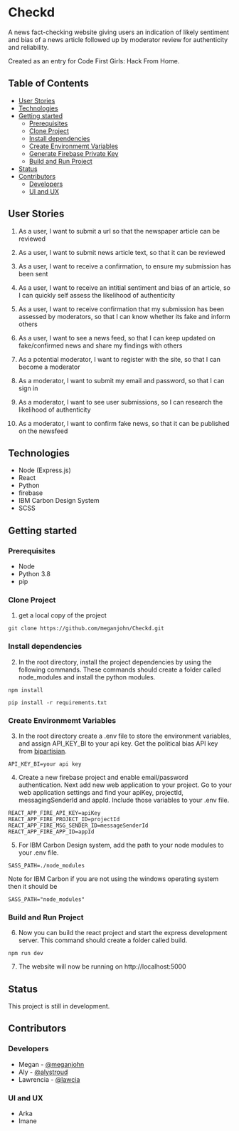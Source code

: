 # Checkd

A news fact-checking website giving users an indication of likely sentiment and bias of a news article followed up by moderator review for authenticity and reliability.

Created as an entry for Code First Girls: Hack From Home.

## Table of Contents

  * [User Stories](#user-stories)
  * [Technologies](#technologies)
  * [Getting started](#getting-started)
    + [Prerequisites](#prerequisites)
    + [Clone Project](#clone-project)
    + [Install dependencies](#install-dependencies)
    + [Create Environmemt Variables](#create-environmemt-variables)
    + [Generate Firebase Private Key](#generate-firebase-private-key)
    + [Build and Run Project](#build-and-run-project)
  * [Status](#status)
  * [Contributors](#contributors)
    + [Developers](#developers)
    + [UI and UX](#ui-and-ux)

## User Stories

1) As a user, I want to submit a url so that the newspaper article can be reviewed
2) As a user, I want to submit news article text, so that it can be reviewed
3) As a user, I want to receive a confirmation, to ensure my submission has been sent
4) As a user, I want to receive an intitial sentiment and bias of an article, so I can quickly self assess the likelihood of authenticity
5) As a user, I want to receive confirmation that my submission has been assessed by moderators, so that I can know whether its fake and inform others
6) As a user, I want to see a news feed, so that I can keep updated on fake/confirmed news and share my findings with others

1) As a potential moderator, I want to register with the site, so that I can become a moderator
2) As a moderator, I want to submit my email and password, so that I can sign in
3) As a moderator, I want to see user submissions, so I can research the likelihood of authenticity
4) As a moderator, I want to confirm fake news, so that it can be published on the newsfeed

## Technologies

- Node (Express.js)
- React
- Python
- firebase
- IBM Carbon Design System
- SCSS

## Getting started

### Prerequisites

- Node
- Python 3.8
- pip

### Clone Project

1) get a local copy of the project

`git clone https://github.com/meganjohn/Checkd.git`

### Install dependencies

2) In the root directory, install the project dependencies by using the following commands. These commands should create a folder called node_modules and install the python modules.

`npm install`

`pip install -r requirements.txt`

### Create Environmemt Variables

3) In the root directory create a .env file to store the environment variables, and assign API_KEY_BI to your api key. Get the political bias API key from [bipartisian](https://www.thebipartisanpress.com/political-bias-api-and-integrations/).

```API_KEY_BI=your api key```

4) Create a new firebase project and enable email/password authentication. Next add new web application to your project. Go to your web application settings and find your apiKey, projectId, messagingSenderId and appId. Include those variables to your .env file.

```
REACT_APP_FIRE_API_KEY=apiKey
REACT_APP_FIRE_PROJECT_ID=projectId
REACT_APP_FIRE_MSG_SENDER_ID=messageSenderId
REACT_APP_FIRE_APP_ID=appId
```

5) For IBM Carbon Design system, add the path to your node modules to your .env file.

`SASS_PATH=./node_modules`

Note for IBM Carbon if you are not using the windows operating system then it should be

`SASS_PATH="node_modules"`

### Build and Run Project

6) Now you can build the react project and start the express development server. This command should create a folder called build.

`npm run dev`

7) The website will now be running on http://localhost:5000

## Status

This project is still in development.

## Contributors

### Developers

- Megan - [@meganjohn](https://github.com/meganjohn)
- Aly - [@alystroud](https://github.com/alystroud)
- Lawrencia - [@lawcia](https://github.com/lawcia)

### UI and UX

- Arka
- Imane


